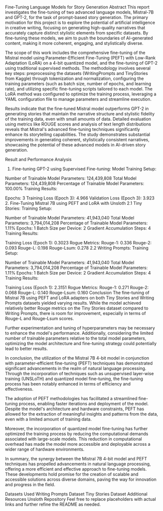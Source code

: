 Fine-Tuning Language Models for Story Generation
Abstract
This report investigates the fine-tuning of two advanced language models, Mistral-7B and GPT-2, for the task of prompt-based story generation. The primary motivation for this project is to explore the potential of artificial intelligence in creative writing, focusing on generating high-quality narratives that accurately capture distinct stylistic elements from specific datasets. By fine-tuning these models, we aim to push the boundaries of AI-generated content, making it more coherent, engaging, and stylistically diverse.

The scope of this work includes the comprehensive fine-tuning of the Mistral model using Parameter-Efficient Fine-Tuning (PEFT) with Low-Rank Adaptation (LoRA) on a 4-bit quantized model, and the fine-tuning of GPT-2 using traditional supervised methods. The methodology involves several key steps: preprocessing the datasets (WritingPrompts and TinyStories from Kaggle) through tokenization and normalization, configuring the training parameters (such as batch size, number of epochs, and learning rate), and utilizing specific fine-tuning scripts tailored to each model. The LoRA method was configured to optimize the training process, leveraging a YAML configuration file to manage parameters and streamline execution.

Results indicate that the fine-tuned Mistral model outperforms GPT-2 in generating stories that maintain the narrative structure and stylistic fidelity of the training data, even with small amounts of data. Detailed evaluation using metrics like ROUGE scores and analysis of text length distributions reveals that Mistral's advanced fine-tuning techniques significantly enhance its storytelling capabilities. The study demonstrates substantial improvements in generating coherent, stylistically consistent narratives, showcasing the potential of these advanced models in AI-driven story generation.

Result and Performance Analysis
1. Fine-tuning GPT-2 using Supervised Fine-tuning:
Model Training Setup:

Number of Trainable Model Parameters: 124,439,808
Total Model Parameters: 124,439,808
Percentage of Trainable Model Parameters: 100.00%
Training Results:

Epochs: 3
Training Loss (Epoch 3): 4.966
Validation Loss (Epoch 3): 3.923
2. Fine-Tuning Mistral 7B using PEFT and LoRA with Unsloth
2.1 Tiny Stories:
Training Setup:

Number of Trainable Model Parameters: 41,943,040
Total Model Parameters: 3,794,014,208
Percentage of Trainable Model Parameters: 1.11%
Epochs: 1
Batch Size per Device: 2
Gradient Accumulation Steps: 4
Training Results:

Training Loss (Epoch 1): 0.3023
Rogue Metrics:
Rouge-1: 0.336
Rouge-2: 0.093
Rouge-L: 0.198
Rouge-Lsum: 0.278
2.2 Writing Prompts:
Training Setup:

Number of Trainable Model Parameters: 41,943,040
Total Model Parameters: 3,794,014,208
Percentage of Trainable Model Parameters: 1.11%
Epochs: 1
Batch Size per Device: 2
Gradient Accumulation Steps: 4
Training Results:

Training Loss (Epoch 1): 2.3151
Rogue Metrics:
Rouge-1: 0.271
Rouge-2: 0.068
Rouge-L: 0.140
Rouge-Lsum: 0.160
Conclusion
The fine-tuning of Mistral 7B using PEFT and LoRA adapters on both Tiny Stories and Writing Prompts datasets yielded varying results. While the model achieved relatively better Rouge metrics on the Tiny Stories dataset compared to Writing Prompts, there is room for improvement, especially in terms of Rouge-L and Rouge-Lsum scores.

Further experimentation and tuning of hyperparameters may be necessary to enhance the model's performance. Additionally, considering the limited number of trainable parameters relative to the total model parameters, optimizing the model architecture and fine-tuning strategy could potentially lead to better results.

In conclusion, the utilization of the Mistral 7B 4-bit model in conjunction with parameter-efficient fine-tuning (PEFT) techniques has demonstrated significant advancements in the realm of natural language processing. Through the incorporation of techniques such as unsupervised layer-wise training (UNSLoTH) and quantized model fine-tuning, the fine-tuning process has been notably enhanced in terms of efficiency and effectiveness.

The adoption of PEFT methodologies has facilitated a streamlined fine-tuning process, enabling faster iterations and deployment of the model. Despite the model's architecture and hardware constraints, PEFT has allowed for the extraction of meaningful insights and patterns from the data, even with a limited amount of training data.

Moreover, the incorporation of quantized model fine-tuning has further optimized the training process by reducing the computational demands associated with large-scale models. This reduction in computational overhead has made the model more accessible and deployable across a wider range of hardware environments.

In summary, the synergy between the Mistral 7B 4-bit model and PEFT techniques has propelled advancements in natural language processing, offering a more efficient and effective approach to fine-tuning models. These developments hold promise for the creation of scalable and accessible solutions across diverse domains, paving the way for innovation and progress in the field.

Datasets Used
Writing Prompts Dataset
Tiny Stories Dataset
Additional Resources
Unsloth Repository
Feel free to replace placeholders with actual links and further refine the README as needed.
